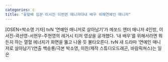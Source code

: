 ```yaml
---
categories: c
title: "꽃할배 짐꾼 이서진 이번엔 매니저다내 배우 위해연예인 매니저"
---
```

[OSEN=박소영 기자] tvN ‘연예인 매니저로 살아남기’가 메쏘드 엔터 매니저 4인방, 이서진-곽선영-서현우-주현영의 레거시 티저 영상을 공개했다. ‘내 배우’를 위해서라면 뭐든지 하는 열혈 에너지가 화면을 뚫고 나올 듯 불타오른다. tvN 새 드라마 ‘연예인 매니저로 살아남기’(연출 백승룡/극본 박소영, 이찬/제작 스튜디오드래곤, 바람픽쳐스)는 일은 